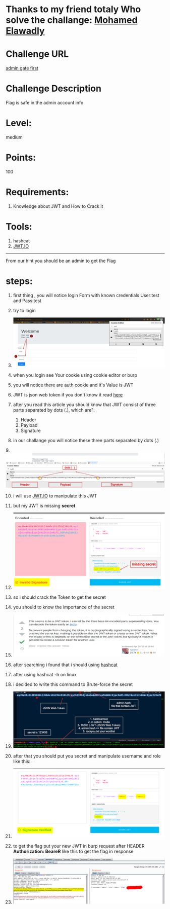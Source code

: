 Thanks to my friend totaly Who solve the challange: [Mohamed Elawadly](https://twitter.com/Elawadly77)
===============

Challenge URL
===============
[admin gate first](https://cybertalents.com/challenges/web/admin-gate-first)

Challenge Description
===============
Flag is safe in the admin account info

Level:
===============
medium

Points:
===============
100

Requirements: 
===============
1. Knowledge about JWT and How to Crack it

Tools:
===============
1. hashcat
2. [JWT.IO](https://jwt.io/)

___

From our hint you should be an admin to get the Flag
# steps:
1. first thing , you will notice login Form with known credentials User:test and Pass:test
2. try to login 
3. ![](../images/admin_gate_first/login.png)
4. when you login see Your cookie using cookie editor or burp
5. you will notice there are auth cookie and it's Value is JWT
6. JWT is json web token if you don't know it read [here](https://jwt.io/introduction/)

7. after you read this article you should know that JWT consist of three parts separated by dots (.), which are":

    1. Header
    2. Payload 
    3. Signature
    
8. in our challange you will notice these three parts separated by dots (.)

9.![](../images/admin_gate_first/token.png)

10. i will use [JWT.IO](https://jwt.io/) to manipulate this JWT

11. but my JWT is missing **secret** 

12. ![](../images/admin_gate_first/missing.png)

13. so i should crack the Token to get the secret 

14. you should to know the importance of the secret

15. ![](../images/admin_gate_first/secret.png)

14. after searching i found that i should using [hashcat](https://hashcat.net/hashcat/)

15. after using hashcat -h on linux

16. i decided to write this command to Brute-force the secret

17. ![](../images/admin_gate_first/found.png)

18. after that you should put you secret and manipulate username and role like this:

19. ![](../images/admin_gate_first/sign.png)

20. to get the flag put your new JWT in burp request after HEADER **Authorization: BeareR**  like this to get the flag in response 

21. ![](../images/admin_gate_first/flag.png)
